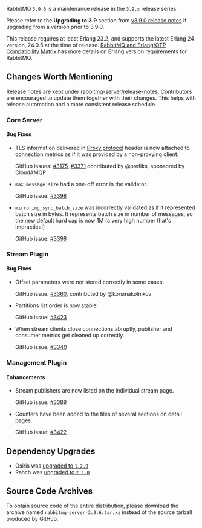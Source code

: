 RabbitMQ `3.9.6` is a maintenance release in the `3.9.x` release series.

Please refer to the **Upgrading to 3.9** section from [v3.9.0 release notes](https://github.com/rabbitmq/rabbitmq-server/releases/tag/v3.9.0) if upgrading from a version prior to 3.9.0.

This release requires at least Erlang 23.2, and supports the latest Erlang 24 version, 24.0.5 at the time of release. [RabbitMQ and Erlang/OTP Compatibility Matrix](https://www.rabbitmq.com/which-erlang.html) has more details on Erlang version requirements for RabbitMQ.



## Changes Worth Mentioning

Release notes are kept under [rabbitmq-server/release-notes](https://github.com/rabbitmq/rabbitmq-server/tree/v3.9.x/release-notes).
Contributors are encouraged to update them together with their changes. This helps with release automation and a more consistent release schedule.


### Core Server

#### Bug Fixes

* TLS information delivered in [Proxy protocol](https://www.rabbitmq.com/networking.html#proxy-protocol) header is now attached to connection metrics as if it was provided by a non-proxying client.

  GitHub issues: [#3175](https://github.com/rabbitmq/rabbitmq-server/pull/3175), [#3371](https://github.com/rabbitmq/rabbitmq-server/pull/3371) contributed by @prefiks, sponsored by CloudAMQP

 * `max_message_size` had a one-off error in the validator.

   GitHub issue: [#3398](https://github.com/rabbitmq/rabbitmq-server/pull/3398)

 * `mirroring_sync_batch_size` was incorrectly validated as if it represented batch size in bytes.
   It represents batch size in number of messages, so the new default hard cap is now 1M (a very high number that's impractical)

   GitHub issue: [#3398](https://github.com/rabbitmq/rabbitmq-server/pull/3398)

### Stream Plugin

#### Bug Fixes

 * Offset parameters were not stored correctly in some cases.

   GitHub issue: [#3360](https://github.com/rabbitmq/rabbitmq-server/pull/3360), contributed by @korsmakolnikov

 * Partitions list order is now stable.

   GitHub issue: [#3423](https://github.com/rabbitmq/rabbitmq-server/pull/3423)

 * When stream clients close connections abruptly, publisher and consumer metrics get cleaned up correctly.

   GitHub issue: [#3340](https://github.com/rabbitmq/rabbitmq-server/pull/3340)


### Management Plugin

#### Enhancements

  * Stream publishers are now listed on the individual stream page.

    GitHub issue: [#3389](https://github.com/rabbitmq/rabbitmq-server/issues/3389)

  * Counters have been added to the tiles of several sections on detail pages.

    GitHub issue: [#3422](https://github.com/rabbitmq/rabbitmq-server/pull/3422)


## Dependency Upgrades

 * Osiris was [upgraded to `1.2.0`](https://github.com/rabbitmq/osiris/compare/v1.1.0...v1.2.0)
 * Ranch was [upgraded to `2.1.0`](https://github.com/ninenines/ranch/compare/2.0.0...2.1.0)


## Source Code Archives

To obtain source code of the entire distribution, please download the archive named `rabbitmq-server-3.9.6.tar.xz` instead of the source tarball produced by GitHub.
